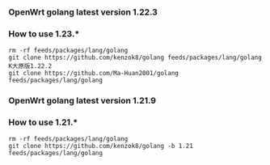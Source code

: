 ### OpenWrt golang latest version 1.22.3

### How to use 1.23.*

```shell
rm -rf feeds/packages/lang/golang
git clone https://github.com/kenzok8/golang feeds/packages/lang/golang  K大原版1.22.2
git clone https://github.com/Ma-Huan2001/golang feeds/packages/lang/golang
```


### OpenWrt golang latest version 1.21.9

### How to use 1.21.*

```shell
rm -rf feeds/packages/lang/golang
git clone https://github.com/kenzok8/golang -b 1.21 feeds/packages/lang/golang
```

